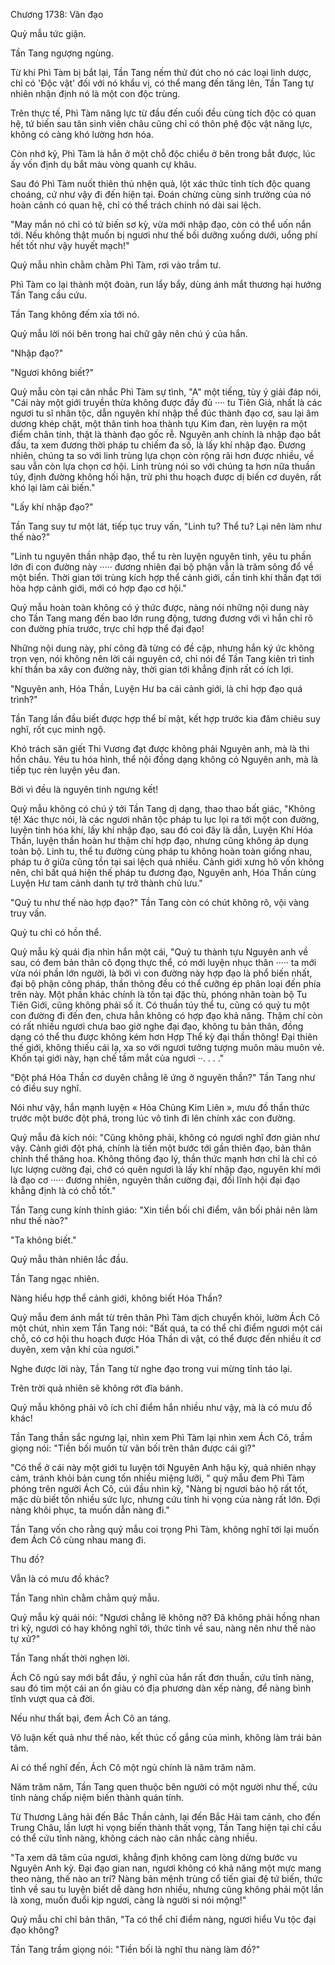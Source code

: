 




Chương 1738: Văn đạo


Quỷ mẫu tức giận.

Tần Tang ngượng ngùng.

Từ khi Phì Tàm bị bắt lại, Tần Tang nếm thử đút cho nó các loại linh dược, chỉ có 'Độc vật' đối với nó khẩu vị, có thể mang đến tăng lên, Tần Tang tự nhiên nhận định nó là một con độc trùng.

Trên thực tế, Phì Tàm năng lực từ đầu đến cuối đều cùng tích độc có quan hệ, tứ biến sau tân sinh viên châu cũng chỉ có thôn phệ độc vật năng lực, không có càng khó lường hơn hóa.

Còn nhớ kỹ, Phì Tàm là hắn ở một chỗ độc chiểu ở bên trong bắt được, lúc ấy vốn định dụ bắt màu vòng quanh cự khâu.

Sau đó Phì Tàm nuốt thiên thủ nhện quả, lột xác thức tỉnh tích độc quang choáng, cứ như vậy đi đến hiện tại. Đoán chừng cùng sinh trưởng của nó hoàn cảnh có quan hệ, chỉ có thể trách chính nó dài sai lệch.

"May mắn nó chỉ có tứ biến sơ kỳ, vừa mới nhập đạo, còn có thể uốn nắn tới. Nếu không thật muốn bị ngươi như thế bồi dưỡng xuống dưới, uổng phí hết tốt như vậy huyết mạch!"

Quỷ mẫu nhìn chằm chằm Phì Tàm, rơi vào trầm tư.

Phì Tàm co lại thành một đoàn, run lẩy bẩy, dùng ánh mắt thương hại hướng Tần Tang cầu cứu.

Tần Tang không đếm xỉa tới nó.

Quỷ mẫu lời nói bên trong hai chữ gây nên chú ý của hắn.

"Nhập đạo?"

"Ngươi không biết?"

Quỷ mẫu còn tại cân nhắc Phì Tàm sự tình, "A" một tiếng, tùy ý giải đáp nói, "Cái này một giới truyền thừa không được đầy đủ ···· tu Tiên Giả, nhất là các ngươi tu sĩ nhân tộc, dẫn nguyên khí nhập thể đúc thành đạo cơ, sau lại âm dương khép chặt, một thân tinh hoa thành tựu Kim đan, rèn luyện ra một điểm chân tính, thật là thành đạo gốc rễ. Nguyên anh chính là nhập đạo bắt đầu, ta xem đương thời pháp tu chiếm đa số, là lấy khí nhập đạo. Đương nhiên, chúng ta so với linh trùng lựa chọn còn rộng rãi hơn được nhiều, về sau vẫn còn lựa chọn cơ hội. Linh trùng nói so với chúng ta hơn nữa thuần túy, định đường không hối hận, trừ phi thu hoạch được dị biến cơ duyên, rất khó lại làm cải biến."

"Lấy khí nhập đạo?"

Tần Tang suy tư một lát, tiếp tục truy vấn, "Linh tu? Thể tu? Lại nên làm như thế nào?"

"Linh tu nguyên thần nhập đạo, thể tu rèn luyện nguyên tinh, yêu tu phần lớn đi con đường này ····· đương nhiên đại bộ phận vẫn là trăm sông đổ về một biển. Thời gian tới trùng kích hợp thể cảnh giới, cần tinh khí thần đạt tới hòa hợp cảnh giới, mới có hợp đạo cơ hội."

Quỷ mẫu hoàn toàn không có ý thức được, nàng nói những nội dung này cho Tần Tang mang đến bao lớn rung động, tương đương với vì hắn chỉ rõ con đường phía trước, trực chỉ hợp thể đại đạo!

Những nội dung này, phí công đã từng có đề cập, nhưng hắn ký ức không trọn vẹn, nói không nên lời cái nguyên cớ, chỉ nói để Tần Tang kiên trì tinh khí thần ba xây con đường này, thời gian tới khẳng định rất có ích lợi.

"Nguyên anh, Hóa Thần, Luyện Hư ba cái cảnh giới, là chỉ hợp đạo quá trình?"

Tần Tang lần đầu biết được hợp thể bí mật, kết hợp trước kia đăm chiêu suy nghĩ, rốt cục minh ngộ.

Khó trách săn giết Thi Vương đạt được không phải Nguyên anh, mà là thi hồn châu. Yêu tu hóa hình, thể nội đồng dạng không có Nguyên anh, mà là tiếp tục rèn luyện yêu đan.

Bởi vì đều là nguyên tinh ngưng kết!

Quỷ mẫu không có chú ý tới Tần Tang dị dạng, thao thao bất giác, "Không tệ! Xác thực nói, là các ngươi nhân tộc pháp tu lục lọi ra tới một con đường, luyện tinh hóa khí, lấy khí nhập đạo, sau đó coi đây là dẫn, Luyện Khí Hóa Thần, luyện thần hoàn hư thậm chí hợp đạo, nhưng cũng không áp dụng toàn bộ. Linh tu, thể tu đường cùng pháp tu không hoàn toàn giống nhau, pháp tu ở giữa cũng tồn tại sai lệch quá nhiều. Cảnh giới xưng hô vốn không nên, chỉ bất quá hiện thế pháp tu đương đạo, Nguyên anh, Hóa Thần cùng Luyện Hư tam cảnh danh tự trở thành chủ lưu."

"Quỷ tu như thế nào hợp đạo?" Tần Tang còn có chút không rõ, vội vàng truy vấn.

Quỷ tu chỉ có hồn thể.

Quỷ mẫu kỳ quái địa nhìn hắn một cái, "Quỷ tu thành tựu Nguyên anh về sau, có đem bản thân cô đọng thực thể, có mới luyện nhục thân ····· ta mới vừa nói phần lớn người, là bởi vì con đường này hợp đạo là phổ biến nhất, đại bộ phận công pháp, thần thông đều có thể cưỡng ép phân loại đến phía trên này. Một phần khác chính là tồn tại đặc thù, phóng nhãn toàn bộ Tu Tiên Giới, cũng không phải số ít. Có thuần túy thể tu, cũng có quỷ tu một con đường đi đến đen, chưa hẳn không có hợp đạo khả năng. Thậm chí còn có rất nhiều ngươi chưa bao giờ nghe đại đạo, không tu bản thân, đồng dạng có thể thu được không kém hơn Hợp Thể kỳ đại thần thông! Đại thiên thế giới, không thiếu cái lạ, xa so với ngươi tưởng tượng muôn màu muôn vẻ. Khốn tại giới này, hạn chế tầm mắt của ngươi ··. . . ."

"Đột phá Hóa Thần cơ duyên chẳng lẽ ứng ở nguyên thần?" Tần Tang như có điều suy nghĩ.

Nói như vậy, hắn mạnh luyện « Hỏa Chủng Kim Liên », mưu đồ thần thức trước một bước đột phá, trong lúc vô tình đi lên chính xác con đường.

Quỷ mẫu đả kích nói: "Cũng không phải, không có ngươi nghĩ đơn giản như vậy. Cảnh giới đột phá, chính là tiến một bước tới gần thiên đạo, bản thân chỉnh thể thăng hoa. Không thông đạo lý, thần thức mạnh hơn chỉ là chỉ có lực lượng cường đại, chớ có quên ngươi là lấy khí nhập đạo, nguyên khí mới là đạo cơ ····· đương nhiên, nguyên thần cường đại, đối lĩnh hội đại đạo khẳng định là có chỗ tốt."

Tần Tang cung kính thỉnh giáo: "Xin tiền bối chỉ điểm, vãn bối phải nên làm như thế nào?"

"Ta không biết."

Quỷ mẫu thản nhiên lắc đầu.

Tần Tang ngạc nhiên.

Nàng hiểu hợp thể cảnh giới, không biết Hóa Thần?

Quỷ mẫu đem ánh mắt từ trên thân Phì Tàm dịch chuyển khỏi, lườm Ách Cô một chút, nhìn xem Tần Tang nói: "Bất quá, ta có thể chỉ điểm ngươi một cái chỗ, có cơ hội thu hoạch được Hóa Thần di vật, có thể được đến nhiều ít cơ duyên, xem vận khí của ngươi."

Nghe được lời này, Tần Tang từ nghe đạo trong vui mừng tỉnh táo lại.

Trên trời quả nhiên sẽ không rớt đĩa bánh.

Quỷ mẫu không phải vô ích chỉ điểm hắn nhiều như vậy, mà là có mưu đồ khác!

Tần Tang thần sắc ngưng lại, nhìn xem Phì Tàm lại nhìn xem Ách Cô, trầm giọng nói: "Tiền bối muốn từ vãn bối trên thân được cái gì?"

"Có thể ở cái này một giới tu luyện tới Nguyên Anh hậu kỳ, quả nhiên nhạy cảm, tránh khỏi bản cung tốn nhiều miệng lưỡi, " quỷ mẫu đem Phì Tàm phóng trên người Ách Cô, cúi đầu nhìn kỹ, "Nàng bị ngươi bảo hộ rất tốt, mặc dù biết tốn nhiều sức lực, nhưng cứu tỉnh hi vọng của nàng rất lớn. Đợi nàng khôi phục, ta muốn dẫn nàng đi."

Tần Tang vốn cho rằng quỷ mẫu coi trọng Phì Tàm, không nghĩ tới lại muốn đem Ách Cô cùng nhau mang đi.

Thu đồ?

Vẫn là có mưu đồ khác?

Tần Tang nhìn chằm chằm quỷ mẫu.

Quỷ mẫu kỳ quái nói: "Ngươi chẳng lẽ không nỡ? Đã không phải hồng nhan tri kỷ, ngươi có hay không nghĩ tới, thức tỉnh về sau, nàng nên như thế nào tự xử?"

Tần Tang nhất thời nghẹn lời.

Ách Cô ngủ say mới bắt đầu, ý nghĩ của hắn rất đơn thuần, cứu tỉnh nàng, sau đó tìm một cái an ổn giàu có địa phương dàn xếp nàng, để nàng bình tĩnh vượt qua cả đời.

Nếu như thất bại, đem Ách Cô an táng.

Vô luận kết quả như thế nào, kết thúc cố gắng của mình, không làm trái bản tâm.

Ai có thể nghĩ đến, Ách Cô một ngủ chính là năm trăm năm.

Năm trăm năm, Tần Tang quen thuộc bên người có một người như thế, cứu tỉnh nàng chấp niệm biến thành quán tính.

Từ Thương Lãng hải đến Bắc Thần cảnh, lại đến Bắc Hải tam cảnh, cho đến Trung Châu, lần lượt hi vọng biến thành thất vọng, Tần Tang hiện tại chỉ cầu có thể cứu tỉnh nàng, không cách nào cân nhắc càng nhiều.

"Ta xem dã tâm của ngươi, khẳng định không cam lòng dừng bước vu Nguyên Anh kỳ. Đại đạo gian nan, ngươi không có khả năng một mực mang theo nàng, thế nào an trí? Nàng bản mệnh trùng cổ tiến giai đệ tứ biến, thức tỉnh về sau tu luyện biết dễ dàng hơn nhiều, nhưng cũng không phải một lần là xong, muốn đuổi kịp ngươi, càng là người si nói mộng!"

Quỷ mẫu chỉ chỉ bản thân, "Ta có thể chỉ điểm nàng, ngươi hiểu Vu tộc đại đạo không?

Tần Tang trầm giọng nói: "Tiền bối là nghĩ thu nàng làm đồ?"




